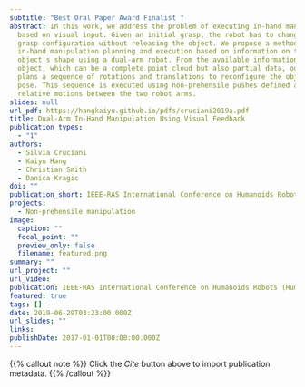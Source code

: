 ```yaml
---
subtitle: "Best Oral Paper Award Finalist "
abstract: In this work, we address the problem of executing in-hand manipulation
  based on visual input. Given an initial grasp, the robot has to change its
  grasp configuration without releasing the object. We propose a method for
  in-hand manipulation planning and execution based on information on the
  object's shape using a dual-arm robot. From the available information on the
  object, which can be a complete point cloud but also partial data, our method
  plans a sequence of rotations and translations to reconfigure the object's
  pose. This sequence is executed using non-prehensile pushes defined as
  relative motions between the two robot arms.
slides: null
url_pdf: https://hangkaiyu.github.io/pdfs/cruciani2019a.pdf
title: Dual-Arm In-Hand Manipulation Using Visual Feedback
publication_types:
  - "1"
authors:
  - Silvia Cruciani
  - Kaiyu Hang
  - Christian Smith
  - Danica Kragic
doi: ""
publication_short: IEEE-RAS International Conference on Humanoids Robots (Humanoids)
projects:
  - Non-prehensile manipulation
image:
  caption: ""
  focal_point: ""
  preview_only: false
  filename: featured.png
summary: ""
url_project: ""
url_video: 
publication: IEEE-RAS International Conference on Humanoids Robots (Humanoids)
featured: true
tags: []
date: 2019-06-29T03:23:00.000Z
url_slides: ""
links:
publishDate: 2017-01-01T00:00:00.000Z
---
```


{{% callout note %}}
Click the _Cite_ button above to import publication metadata.
{{% /callout %}}


